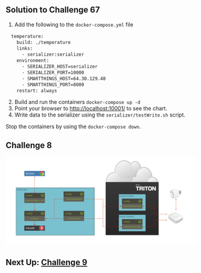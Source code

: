 ## Solution to Challenge 67

1. Add the following to the `docker-compose.yml` file

```
  temperature:
    build: ./temperature
    links:
      - serializer:serializer
    environment:
      - SERIALIZER_HOST=serializer
      - SERIALIZER_PORT=10000
      - SMARTTHINGS_HOST=64.30.129.48
      - SMARTTHINGS_PORT=8000
    restart: always
```

2. Build and run the containers `docker-compose up -d`
3. Point your browser to [http://localhost:10001/]() to see the chart.
4. Write data to the serializer using the `serializer/testWrite.sh` script.

Stop the containers by using the `docker-compose down`.


## Challenge 8

![image](../images/challenge8.png)




## Next Up: [Challenge 9](../challenge9/README.md)